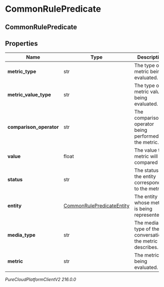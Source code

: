 # CommonRulePredicate

## CommonRulePredicate

## Properties

|Name | Type | Description | Notes|
|------------ | ------------- | ------------- | -------------|
| **metric_type** | str | The type of metric being evaluated. | |
| **metric_value_type** | str | The type of metric value being evaluated. | |
| **comparison_operator** | str | The comparison operator being performed on the metric. | |
| **value** | float | The value the metric will be compared to. | |
| **status** | str | The status of the entity corresponding to the metric. | [optional] |
| **entity** | [CommonRulePredicateEntity](CommonRulePredicateEntity) | The entity whose metric is being represented. | |
| **media_type** | str | The media type of the conversation the metric describes. | [optional] |
| **metric** | str | The metric being evaluated. | |



_PureCloudPlatformClientV2 216.0.0_

